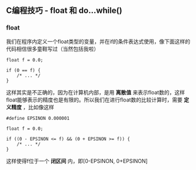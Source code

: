 C编程技巧 - float 和 do...while()
--------------------------------

### float
我们在程序内定义一个float类型的变量，并在if的条件表达式使用，像下面这样的代码相信很多童鞋写过（当然包括我啦）

```
float f = 0.0;

if (0 == f) {
	/* ... */
}
```

这样其实是不正确的，因为在计算机内部，是用 **离散值** 来表示float数的，这样float能够表示的精度也是有限的。所以我们在进行float数的比较计算时，需要 **定义精度** ，比如像这样

```
#define EPSINON 0.000001

float f = 0.0;

if ((0 - EPSINON <= f) && (0 + EPSINON >= f)) {
	/* ... */
}
```

这样使得f位于一个 **闭区间** 内，即[0-EPSINON, 0+EPSINON]